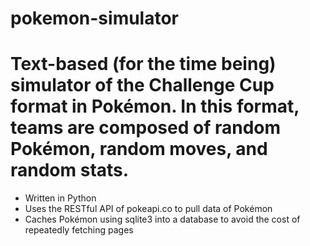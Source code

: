 # pokemon-simulator
<h1> Text-based (for the time being) simulator of the Challenge Cup format in Pokémon. In this format, teams are composed of random Pokémon, random moves, and random stats. </h1>
<ul>
<li> Written in Python
<li> Uses the RESTful API of pokeapi.co to pull data of Pokémon </li>
<li> Caches Pokémon using sqlite3 into a database to avoid the cost of repeatedly fetching pages </li>
</ul>
